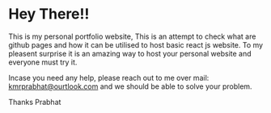 # Hey There!!
This is my personal portfolio website, This is an attempt to check what are github pages and how it can be utilised to host basic react js website. To my pleasent surprise it is an amazing way to host your personal website and everyone must try it.

Incase you need any help, please reach out to me over mail: kmrprabhat@ourtlook.com and we should be able to solve your problem.

Thanks
Prabhat